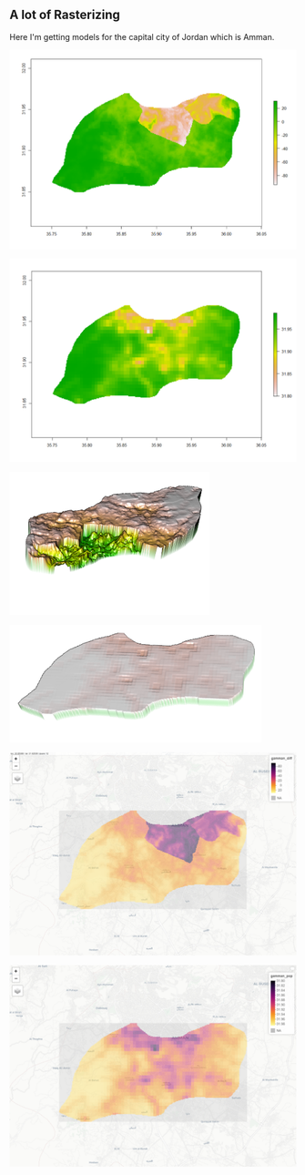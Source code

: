 ## A lot of Rasterizing 

Here I'm getting models for the capital city of Jordan which is Amman. 


![](amman_diff.PNG)


![](amman_pop.PNG)


![](amman_diff_3d.PNG)


![](amman_pop_3d.PNG)


![](mapview_diff.PNG)


![](mapview_pop.PNG)
